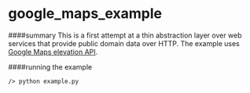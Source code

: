 # google_maps_example

####summary
This is a first attempt at a thin abstraction layer over web services that provide public domain data over HTTP. The example uses [Google Maps elevation API](https://developers.google.com/maps/documentation/elevation/).

####running the example
```
/> python example.py
```
